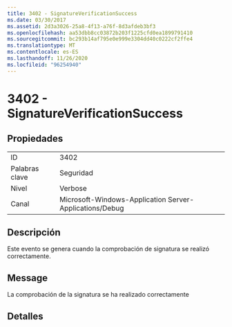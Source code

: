 ```yaml
---
title: 3402 - SignatureVerificationSuccess
ms.date: 03/30/2017
ms.assetid: 2d3a3026-25a8-4f13-a76f-8d3afdeb3bf3
ms.openlocfilehash: aa53dbb8cc03872b203f1225cfd0ea1899791410
ms.sourcegitcommit: bc293b14af795e0e999e3304dd40c0222cf2ffe4
ms.translationtype: MT
ms.contentlocale: es-ES
ms.lasthandoff: 11/26/2020
ms.locfileid: "96254940"
---
```

# <a name="3402---signatureverificationsuccess"></a>3402 - SignatureVerificationSuccess

## <a name="properties"></a>Propiedades  
  
|||  
|-|-|  
|ID|3402|  
|Palabras clave|Seguridad|  
|Nivel|Verbose|  
|Canal|Microsoft-Windows-Application Server-Applications/Debug|  
  
## <a name="description"></a>Descripción  

 Este evento se genera cuando la comprobación de signatura se realizó correctamente.  
  
## <a name="message"></a>Message  

 La comprobación de la signatura se ha realizado correctamente  
  
## <a name="details"></a>Detalles

